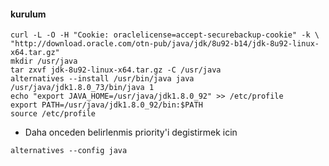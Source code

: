 #### kurulum
```
curl -L -O -H "Cookie: oraclelicense=accept-securebackup-cookie" -k \
"http://download.oracle.com/otn-pub/java/jdk/8u92-b14/jdk-8u92-linux-x64.tar.gz"
mkdir /usr/java
tar zxvf jdk-8u92-linux-x64.tar.gz -C /usr/java
alternatives --install /usr/bin/java java /usr/java/jdk1.8.0_73/bin/java 1
echo "export JAVA_HOME=/usr/java/jdk1.8.0_92" >> /etc/profile
export PATH=/usr/java/jdk1.8.0_92/bin:$PATH
source /etc/profile
```
* Daha onceden belirlenmis priority'i degistirmek icin
```
alternatives --config java
```


